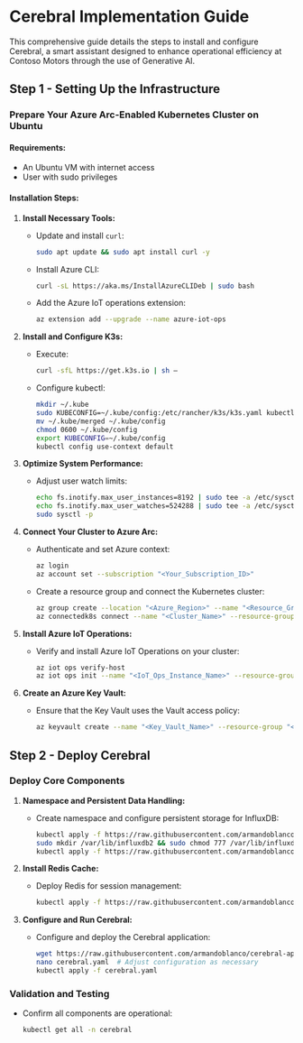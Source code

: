 # Cerebral Implementation Guide

This comprehensive guide details the steps to install and configure Cerebral, a smart assistant designed to enhance operational efficiency at Contoso Motors through the use of Generative AI.

## Step 1 - Setting Up the Infrastructure

### Prepare Your Azure Arc-Enabled Kubernetes Cluster on Ubuntu

#### Requirements:
- An Ubuntu VM with internet access
- User with sudo privileges

#### Installation Steps:

1. **Install Necessary Tools:**
   - Update and install `curl`:
     ```bash
     sudo apt update && sudo apt install curl -y
     ```
   - Install Azure CLI:
     ```bash
     curl -sL https://aka.ms/InstallAzureCLIDeb | sudo bash
     ```
   - Add the Azure IoT operations extension:
     ```bash
     az extension add --upgrade --name azure-iot-ops
     ```

2. **Install and Configure K3s:**
   - Execute:
     ```bash
     curl -sfL https://get.k3s.io | sh –
     ```
   - Configure kubectl:
     ```bash
     mkdir ~/.kube
     sudo KUBECONFIG=~/.kube/config:/etc/rancher/k3s/k3s.yaml kubectl config view --flatten > ~/.kube/merged
     mv ~/.kube/merged ~/.kube/config
     chmod 0600 ~/.kube/config
     export KUBECONFIG=~/.kube/config
     kubectl config use-context default
     ```

3. **Optimize System Performance:**
   - Adjust user watch limits:
     ```bash
     echo fs.inotify.max_user_instances=8192 | sudo tee -a /etc/sysctl.conf
     echo fs.inotify.max_user_watches=524288 | sudo tee -a /etc/sysctl.conf
     sudo sysctl -p
     ```

4. **Connect Your Cluster to Azure Arc:**
   - Authenticate and set Azure context:
     ```bash
     az login
     az account set --subscription "<Your_Subscription_ID>"
     ```
   - Create a resource group and connect the Kubernetes cluster:
     ```bash
     az group create --location "<Azure_Region>" --name "<Resource_Group_Name>"
     az connectedk8s connect --name "<Cluster_Name>" --resource-group "<Resource_Group_Name>"
     ```

5. **Install Azure IoT Operations:**
   - Verify and install Azure IoT Operations on your cluster:
     ```bash
     az iot ops verify-host
     az iot ops init --name "<IoT_Ops_Instance_Name>" --resource-group "<Resource_Group_Name>" --location "<Azure_Region>"
     ```

6. **Create an Azure Key Vault:**
   - Ensure that the Key Vault uses the Vault access policy:
     ```bash
     az keyvault create --name "<Key_Vault_Name>" --resource-group "<Resource_Group_Name>" --location "<Azure_Region>" --enable-rbac-authorization false
     ```

## Step 2 - Deploy Cerebral

### Deploy Core Components

1. **Namespace and Persistent Data Handling:**
   - Create namespace and configure persistent storage for InfluxDB:
     ```bash
     kubectl apply -f https://raw.githubusercontent.com/armandoblanco/cerebral-app/main/deployment/cerebral-ns.yaml
     sudo mkdir /var/lib/influxdb2 && sudo chmod 777 /var/lib/influxdb2
     kubectl apply -f https://raw.githubusercontent.com/armandoblanco/cerebral-app/main/deployment/influxdb.yaml
     ```

2. **Install Redis Cache:**
   - Deploy Redis for session management:
     ```bash
     kubectl apply -f https://raw.githubusercontent.com/armandoblanco/cerebral-app/main/deployment/redis.yaml
     ```

3. **Configure and Run Cerebral:**
   - Configure and deploy the Cerebral application:
     ```bash
     wget https://raw.githubusercontent.com/armandoblanco/cerebral-app/main/deployment/cerebral.yaml
     nano cerebral.yaml  # Adjust configuration as necessary
     kubectl apply -f cerebral.yaml
     ```

### Validation and Testing

- Confirm all components are operational:
  ```bash
  kubectl get all -n cerebral
